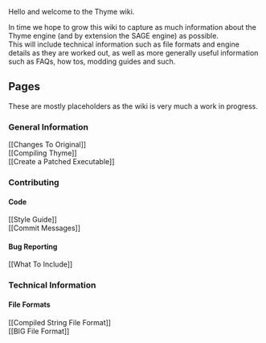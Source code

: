 Hello and welcome to the Thyme wiki.  

In time we hope to grow this wiki to capture as much information about the Thyme engine (and by extension the SAGE engine) as possible.  
This will include technical information such as file formats and engine details as they are worked out, as well as more generally useful information such as FAQs, how tos, modding guides and such.  

## Pages

These are mostly placeholders as the wiki is very much a work in progress.

### General Information
[[Changes To Original]]  
[[Compiling Thyme]]  
[[Create a Patched Executable]]

### Contributing

#### Code
[[Style Guide]]  
[[Commit Messages]]  

#### Bug Reporting
[[What To Include]]  

### Technical Information
#### File Formats
[[Compiled String File Format]]  
[[BIG File Format]]  
